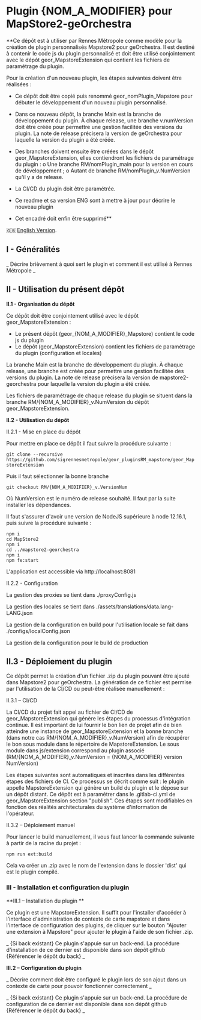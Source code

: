 # Plugin {NOM_A_MODIFIER} pour MapStore2-geOrchestra

**Ce dépôt est à utiliser par Rennes Métropole comme modèle pour la création de plugin personnalisés Mapstore2 pour geOrchestra. Il est destiné à contenir le code js du plugin personnalisé et doit être utilisé conjointement avec le dépôt geor_MapstoreExtension qui contient les fichiers de paramétrage du plugin.

Pour la création d'un nouveau plugin, les étapes suivantes doivent être réalisées : 
-	Ce dépôt doit être copié puis renommé geor_nomPlugin_Mapstore pour débuter le développement d'un nouveau plugin personnalisé. 

-	Dans ce nouveau dépôt, la branche Main est la branche de développement du plugin. À chaque release, une branche v.numVersion doit être créée pour permettre une gestion facilitée des versions du plugin. La note de release précisera la version de geOrchestra pour laquelle la version du plugin a été créée.

-	Des branches doivent ensuite être créées dans le dépôt geor_MapstoreExtension, elles contiendront les fichiers de paramétrage du plugin :
o	Une branche RM/nomPlugin_main pour la version en cours de développement ;
o	Autant de branche RM/nomPlugin_v.NumVersion qu'il y a de release.

-	La CI/CD du plugin doit être paramétrée.

-	Ce readme et sa version ENG sont à mettre à jour pour décrire le nouveau plugin

-	Cet encadré doit enfin être supprimé**

:gb: [English Version](https://github.com/sigrennesmetropole/geor_MapstoreExtension/tree/RM/sampleExtension_main).

## I - Généralités

_ Décrire brièvement à quoi sert le plugin et comment il est utilisé à Rennes Métropole _

## II - Utilisation du présent dépôt

**II.1 - Organisation du dépôt**

Ce dépôt doit être conjointement utilisé avec le dépôt geor_MapstoreExtension :

-	Le présent dépôt (geor_{NOM_A_MODIFIER}_Mapstore) contient le code js du plugin
-	Le dépôt (geor_MapstoreExtension) contient les fichiers de paramétrage du plugin (configuration et locales)

La branche Main est la branche de développement du plugin. À chaque release, une branche est créée pour permettre une gestion facilitée des versions du plugin. La note de release précisera la version de mapstore2-georchestra pour laquelle la version du plugin a été créée.

Les fichiers de paramétrage de chaque release du plugin se situent dans la branche RM/{NOM_A_MODIFIER}_v.NumVersion du dépôt geor_MapstoreExtension.

**II.2 - Utilisation du dépôt**

II.2.1 - Mise en place du dépôt

Pour mettre en place ce dépôt il faut suivre la procédure suivante : 

`git clone --recursive https://github.com/sigrennesmetropole/geor_pluginsRM_mapstore/geor_MapstoreExtension`

Puis il faut sélectionner la bonne branche

`git checkout RM/{NOM_A_MODIFIER}_v.VersionNum`

Où NumVersion est le numéro de release souhaité. Il faut par la suite installer les dépendances.

Il faut s'assurer d'avoir une version de NodeJS supérieure à node 12.16.1, puis suivre la procédure suivante : 

```
npm i
cd MapStore2
npm i
cd ../mapstore2-georchestra
npm i
npm fe:start
```
L'application est accessible via http://localhost:8081

II.2.2 - Configuration

La gestion des proxies se tient dans ./proxyConfig.js

La gestion des locales se tient dans ./assets/translations/data.lang-LANG.json

La gestion de la configuration en build pour l'utilisation locale se fait dans ./configs/localConfig.json

La gestion de la configuration pour le build de production 

## II.3 - Déploiement du plugin

Ce dépôt permet la création d'un fichier .zip du plugin pouvant être ajouté dans Mapstore2 pour geOrchestra. La génération de ce fichier est permise par l'utilisation de la CI/CD ou peut-être réalisée manuellement : 

II.3.1 – CI/CD

La CI/CD du projet fait appel au fichier de CI/CD de geor_MapstoreExtension qui génère les étapes du processus d'intégration continue. Il est important de lui fournir le bon lien de projet afin de bien atteindre une instance de geor_MapstoreExtension et la bonne branche (dans notre cas RM/{NOM_A_MODIFIER}_v.NumVersion) afin de récupérer le bon sous module dans le répertoire de MapstoreExtension. Le sous module dans js/extension correspond au plugin associé (RM/{NOM_A_MODIFIER}_v.NumVersion = {NOM_A_MODIFIER} version NumVersion)

Les étapes suivantes sont automatiques et inscrites dans les différentes étapes des fichiers de CI. Ce processus se décrit comme suit : le plugin appelle MapstoreExtension qui génère un build du plugin et le dépose sur un dépôt distant. Ce dépôt est à paramétrer dans le .gitlab-ci.yml de geor_MapstoreExtension section "publish". Ces étapes sont modifiables en fonction des réalités architecturales du système d'information de l'opérateur.

II.3.2 – Déploiement manuel

Pour lancer le build manuellement, il vous faut lancer la commande suivante à partir de la racine du projet :

`npm run ext:build`

Cela va créer un .zip avec le nom de l'extension dans le dossier 'dist' qui est le plugin compilé. 


### III - Installation et configuration du plugin

**III.1 – Installation du plugin **

Ce plugin est une MapstoreExtension. Il suffit pour l'installer d'accéder à l'interface d'administration de contexte de carte mapstore et dans l'interface de configuration des plugins, de cliquer sur le bouton "Ajouter une extension à Mapstore" pour ajouter le plugin à l'aide de son fichier .zip.

_ {Si back existant} Ce plugin s'appuie sur un back-end. La procédure d'installation de ce dernier est disponible dans son dépôt github {Référencer le dépôt du back} _


**III.2 – Configuration du plugin**

_ Décrire comment doit être configuré le plugin lors de son ajout dans un contexte de carte pour pouvoir fonctionner correctement _ 

_ {Si back existant} Ce plugin s'appuie sur un back-end. La procédure de configuration de ce dernier est disponible dans son dépôt github {Référencer le dépôt du back} _

